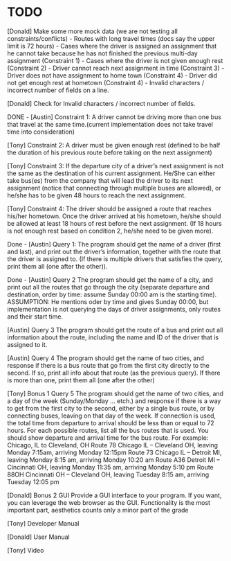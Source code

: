 # TODO

[Donald] Make some more mock data (we are not testing all constraints/conflicts)
    - Routes with long travel times (docs say the upper limit is 72 hours)
    - Cases where the driver is assigned an assignment that he cannot take because he has not finished the previous multi-day assignment (Constraint 1)
    - Cases where the driver is not given enough rest (Constraint 2)
    - Driver cannot reach next assignment in time (Constraint 3)
    - Driver does not have assignment to home town (Constraint 4)
    - Driver did not get enough rest at hometown (Constraint 4)
    - Invalid characters / incorrect number of fields on a line.

[Donald] Check for Invalid characters / incorrect number of fields.

DONE - [Austin] Constraint 1: A driver cannot be driving more than one bus that travel at the same time.(current implementation does not take travel time into consideration)

[Tony] Constraint 2: A driver must be given enough rest (defined to be half the duration of his previous route before taking on the next assignment)

[Tony] Constraint 3: If the departure city of a driver’s next assignment is not the same as the destination of his current assignment. He/She can either take bus(es) from the company that will lead the driver to its next assignment (notice that connecting through multiple buses are allowed), or he/she has to be given 48 hours to reach the next assignment.

[Tony] Constraint 4: The driver should be assigned a route that reaches his/her hometown. Once the driver arrived at his hometown, he/she should be allowed at least 18 hours of rest before the next assignment. (If 18 hours is not enough rest based on condition 2, he/she need to be given more).

Done - [Austin] Query 1: The program should get the name of a driver (first and last), and print out the driver’s information, together with the route that the driver is assigned to. (If there is multiple drivers that satisfies the query, print them all (one after the other)).

Done - [Austin] Query 2 The program should get the name of a city, and print out all the routes that go through the city (separate departure and destination, order by time: assume Sunday 00:00 am is the starting time).
    ASSUMPTION: He mentions oder by time and gives Sunday 00:00, but implementation is not  querying the days of driver assignments, only routes and their start time.  

[Austin] Query 3 The program should get the route of a bus and print out all information about the route, including the name and ID of the driver that is assigned to it.

[Austin] Query 4 The program should get the name of two cities, and response if there is a bus route that go from the first city directly to the second. If so, print all info about that route (as the previous query). If there is more than one, print them all (one after the other)

[Tony] Bonus 1 Query 5 The program should get the name of two cities, and a day of the week (Sunday/Monday … etch.) and response if there is a way to get from the first city to the second, either by a single bus route, or by connecting buses, leaving on that day of the week. If connection is used, the total time from departure to arrival should be less than or equal to 72 hours. For each possible routes, list all the bus routes that is used. You should show departure and arrival time for the bus route. For example:
Chicago, IL to Cleveland, OH
Route 78 Chicago IL – Cleveland OH, leaving Monday 7:15am, arriving Monday 12:15pm
Route 73 Chicago IL – Detroit MI, leaving Monday 8:15 am, arriving Monday 10:20 am
Route A36 Detroit MI – Cincinnati OH, leaving Monday 11:35 am, arriving Monday 5:10 pm
Route 88OH Cincinnati OH – Cleveland OH, leaving Tuesday 8:15 am, arriving Tuesday 12:05 pm

[Donald] Bonus 2 GUI Provide a GUI interface to your program. If you want, you can leverage the web browser as the GUI. Functionality is the most important part, aesthetics counts only a minor part of the grade

[Tony] Developer Manual

[Donald] User Manual

[Tony] Video

